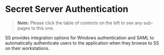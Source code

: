 [title]: # (Authentication)
[tags]: # (Authentication)
[priority]: # (1000)

# Secret Server Authentication

> **Note:** Please click the table of contents on the left to see any sub-pages to this one.

SS provides integration options for Windows authentication and SAML to automatically authenticate users to the application when they browse to SS on their workstations.